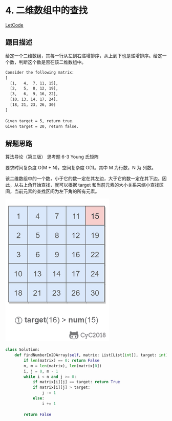 # 4. 二维数组中的查找

[LetCode](https://leetcode-cn.com/problems/er-wei-shu-zu-zhong-de-cha-zhao-lcof/)

## 题目描述

给定一个二维数组，其每一行从左到右递增排序，从上到下也是递增排序。给定一个数，判断这个数是否在该二维数组中。

```html
Consider the following matrix:
[
  [1,   4,  7, 11, 15],
  [2,   5,  8, 12, 19],
  [3,   6,  9, 16, 22],
  [10, 13, 14, 17, 24],
  [18, 21, 23, 26, 30]
]

Given target = 5, return true.
Given target = 20, return false.
```

## 解题思路

算法导论（第三版） 思考题 6-3 Young 氏矩阵

要求时间复杂度 O(M + N)，空间复杂度 O(1)。其中 M 为行数，N 为 列数。

该二维数组中的一个数，小于它的数一定在其左边，大于它的数一定在其下边。因此，从右上角开始查找，就可以根据 target 和当前元素的大小关系来缩小查找区间，当前元素的查找区间为左下角的所有元素。

![](pics/0ad9f7ba-f408-4999-a77a-9b73562c9088.gif)


```python
class Solution:
    def findNumberIn2DArray(self, matrix: List[List[int]], target: int) -> bool:
        if len(matrix) == 0: return False
        n, m = len(matrix), len(matrix[0])
        i, j = 0, m - 1
        while i < n and j >= 0:
            if matrix[i][j] == target: return True
            if matrix[i][j] > target:
                j -= 1
            else:
                i += 1

        return False
```